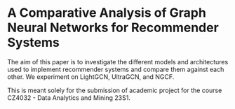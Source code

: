 # A Comparative Analysis of Graph Neural Networks for Recommender Systems

The aim of this paper is to investigate the different models and architectures used to implement recommender systems and compare them against each other. We experiment on LightGCN, UltraGCN, and NGCF.

This is meant solely for the submission of academic project for the course CZ4032 - Data Analytics and Mining 23S1.
